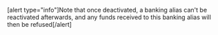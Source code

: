 [alert type="info"]Note that once deactivated, a banking alias can't be reactivated afterwards, and any funds received to this banking alias will then be refused[/alert]